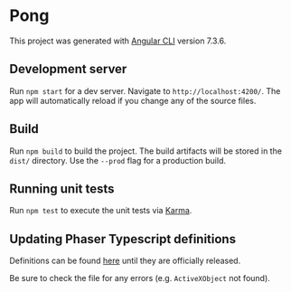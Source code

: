 # Pong

This project was generated with [Angular CLI](https://github.com/angular/angular-cli) version 7.3.6.

## Development server

Run `npm start` for a dev server. Navigate to `http://localhost:4200/`. The app will automatically reload if you change any of the source files.

## Build

Run `npm build` to build the project. The build artifacts will be stored in the `dist/` directory. Use the `--prod` flag for a production build.

## Running unit tests

Run `npm test` to execute the unit tests via [Karma](https://karma-runner.github.io).

## Updating Phaser Typescript definitions

Definitions can be found [here](https://github.com/photonstorm/phaser3-docs/blob/master/typescript/phaser.d.ts) until they are officially released.

Be sure to check the file for any errors (e.g. `ActiveXObject` not found).